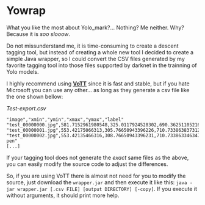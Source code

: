 # Yowrap

What you like the most about Yolo_mark?... Nothing? Me neither. Why? Because it is *soo slooow*.

Do not missunderstand me, it is time-consuming to create a descent tagging tool, but instead of creating a whole new tool I decided to create a simple Java wrapper, so I could convert the CSV files generated by my favorite tagging tool into those files supported by darknet in the trainning of Yolo models.

I highly recommend using **[VoTT](https://github.com/Microsoft/VoTT)** since it is fast and stable, but if you hate Microsoft you can use any other... as long as they generate a csv file like the one shown bellow:

*Test-export.csv*
```
"image","xmin","ymin","xmax","ymax","label"
"test_00000000.jpg",581.7152961980548,325.0117924528302,690.3625110521663,618.2193396226415,"apple"
"test_00000001.jpg",553.42175066313,305.76650943396226,710.7338638373121,626.1438679245283,"pen"
"test_00000002.jpg",553.42135466316,308.76650943396231,710.7338633463474,566.1438679245124,"apple-pen"
[...]
```

If your tagging tool does not generate the *exact* same files as the above, you can easily modify the source code to adjust the differences.

So, if you are using VoTT there is almost not need for you to modify the source, just download the `wrapper.jar` and then execute it like this: `java -jar wrapper.jar [.csv FILE] [output DIRECTORY] [-copy]`. If you execute it without arguments, it should print more help.
